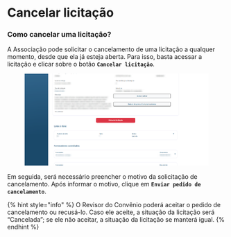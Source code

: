 # Cancelar licitação

### Como cancelar uma licitação?

A Associação pode solicitar o cancelamento de uma licitação a qualquer momento, desde que ela já esteja aberta. Para isso, basta acessar a licitação e clicar sobre o botão **`Cancelar licitação`**.

<figure><img src="../../../.gitbook/assets/cancel-licit.png" alt=""><figcaption></figcaption></figure>

Em seguida, será necessário preencher o motivo da solicitação de cancelamento. Após informar o motivo, clique em **`Enviar pedido de cancelamento`**.

{% hint style="info" %}
O Revisor do Convênio poderá aceitar o pedido de cancelamento ou recusá-lo. Caso ele aceite, a situação da licitação será “Cancelada”; se ele não aceitar, a situação da licitação se manterá igual.
{% endhint %}
